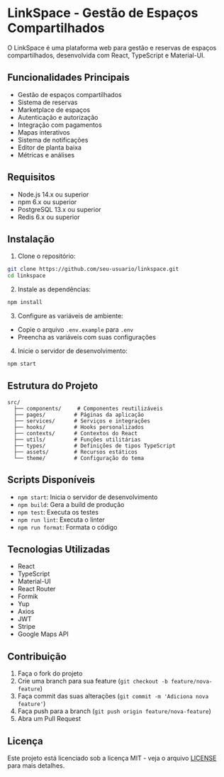# LinkSpace - Gestão de Espaços Compartilhados

O LinkSpace é uma plataforma web para gestão e reservas de espaços compartilhados, desenvolvida com React, TypeScript e Material-UI.

## Funcionalidades Principais

- Gestão de espaços compartilhados
- Sistema de reservas
- Marketplace de espaços
- Autenticação e autorização
- Integração com pagamentos
- Mapas interativos
- Sistema de notificações
- Editor de planta baixa
- Métricas e análises

## Requisitos

- Node.js 14.x ou superior
- npm 6.x ou superior
- PostgreSQL 13.x ou superior
- Redis 6.x ou superior

## Instalação

1. Clone o repositório:
```bash
git clone https://github.com/seu-usuario/linkspace.git
cd linkspace
```

2. Instale as dependências:
```bash
npm install
```

3. Configure as variáveis de ambiente:
- Copie o arquivo `.env.example` para `.env`
- Preencha as variáveis com suas configurações

4. Inicie o servidor de desenvolvimento:
```bash
npm start
```

## Estrutura do Projeto

```
src/
  ├── components/     # Componentes reutilizáveis
  ├── pages/         # Páginas da aplicação
  ├── services/      # Serviços e integrações
  ├── hooks/         # Hooks personalizados
  ├── contexts/      # Contextos do React
  ├── utils/         # Funções utilitárias
  ├── types/         # Definições de tipos TypeScript
  ├── assets/        # Recursos estáticos
  └── theme/         # Configuração do tema
```

## Scripts Disponíveis

- `npm start`: Inicia o servidor de desenvolvimento
- `npm build`: Gera a build de produção
- `npm test`: Executa os testes
- `npm run lint`: Executa o linter
- `npm run format`: Formata o código

## Tecnologias Utilizadas

- React
- TypeScript
- Material-UI
- React Router
- Formik
- Yup
- Axios
- JWT
- Stripe
- Google Maps API

## Contribuição

1. Faça o fork do projeto
2. Crie uma branch para sua feature (`git checkout -b feature/nova-feature`)
3. Faça commit das suas alterações (`git commit -m 'Adiciona nova feature'`)
4. Faça push para a branch (`git push origin feature/nova-feature`)
5. Abra um Pull Request

## Licença

Este projeto está licenciado sob a licença MIT - veja o arquivo [LICENSE](LICENSE) para mais detalhes. 